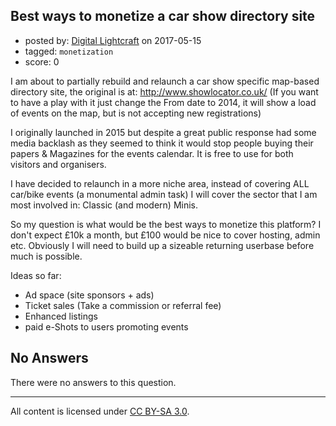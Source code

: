 ## Best ways to monetize a car show directory site

- posted by: [Digital Lightcraft](https://stackexchange.com/users/1504033/digital-lightcraft) on 2017-05-15
- tagged: `monetization`
- score: 0

I am about to partially rebuild and relaunch a car show specific map-based directory site, the original is at: http://www.showlocator.co.uk/
(If you want to have a play with it just change the From date to 2014, it will show a load of events on the map, but is not accepting new registrations)

I originally launched in 2015 but despite a great public response had some media backlash as they seemed to think it would stop people buying their papers & Magazines for the events calendar. It is free to use for both visitors and organisers.

I have decided to relaunch in a more niche area, instead of covering ALL car/bike events (a monumental admin task) I will cover the sector that I am most involved in: Classic (and modern) Minis. 

So my question is what would be the best ways to monetize this platform? 
I don't expect £10k a month, but £100 would be nice to cover hosting, admin etc. 
Obviously I will need to build up a sizeable returning userbase before much is possible.

Ideas so far:

 - Ad space (site sponsors + ads)
 - Ticket sales (Take a commission or referral fee)
 - Enhanced listings
 - paid e-Shots to users promoting events


## No Answers

There were no answers to this question.


---

All content is licensed under [CC BY-SA 3.0](https://creativecommons.org/licenses/by-sa/3.0/).
